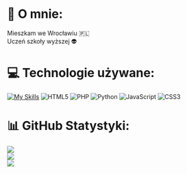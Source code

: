 # 💫 O mnie:
Mieszkam we Wrocławiu 🇵🇱<br>Uczeń szkoły wyższej 👽

# 💻 Technologie używane:
[![My Skills](https://skillicons.dev/icons?i=bootstrap,wordpress,html,css,php,js,discord,bots,nodejs,py,figma&theme=light)](https://skillicons.dev)
![HTML5](https://img.shields.io/badge/html5-%23E34F26.svg?style=for-the-badge&logo=html5&logoColor=white) ![PHP](https://img.shields.io/badge/php-%23777BB4.svg?style=for-the-badge&logo=php&logoColor=white) ![Python](https://img.shields.io/badge/python-3670A0?style=for-the-badge&logo=python&logoColor=ffdd54) ![JavaScript](https://img.shields.io/badge/javascript-%23323330.svg?style=for-the-badge&logo=javascript&logoColor=%23F7DF1E) ![CSS3](https://img.shields.io/badge/css3-%231572B6.svg?style=for-the-badge&logo=css3&logoColor=white)
# 📊 GitHub Statystyki:
![](https://github-readme-stats.vercel.app/api?username=konrad2992&theme=algolia&hide_border=false&include_all_commits=false&count_private=false)<br/>
![](https://github-readme-streak-stats.herokuapp.com/?user=konrad2992&theme=algolia&hide_border=false)<br/>
![](https://github-readme-stats.vercel.app/api/top-langs/?username=konrad2992&theme=algolia&hide_border=false&include_all_commits=false&count_private=false&layout=compact)

<!-- Proudly created with GPRM ( https://gprm.itsvg.in ) -->
